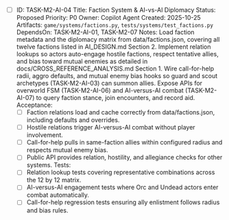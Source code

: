 - [ ] ID: TASK-M2-AI-04
  Title: Faction System & AI-vs-AI Diplomacy
  Status: Proposed
  Priority: P0
  Owner: Copilot Agent
  Created: 2025-10-25
  Artifacts: `game/systems/factions.py`, `tests/systems/test_factions.py`
  DependsOn: TASK-M2-AI-01, TASK-M2-07
  Notes:
  Load faction metadata and the diplomacy matrix from data/factions.json, covering all twelve factions listed in AI_DESIGN.md Section 2.
  Implement relation lookups so actors auto-engage hostile factions, respect tentative allies, and bias toward mutual enemies as detailed in docs/CROSS_REFERENCE_ANALYSIS.md Section 1.
  Wire call-for-help radii, aggro defaults, and mutual enemy bias hooks so guard and scout archetypes (TASK-M2-AI-03) can summon allies.
  Expose APIs for overworld FSM (TASK-M2-AI-06) and AI-versus-AI combat (TASK-M2-AI-07) to query faction stance, join encounters, and record aid.
  Acceptance:
  - [ ] Faction relations load and cache correctly from data/factions.json, including defaults and overrides.
  - [ ] Hostile relations trigger AI-versus-AI combat without player involvement.
  - [ ] Call-for-help pulls in same-faction allies within configured radius and respects mutual enemy bias.
  - [ ] Public API provides relation, hostility, and allegiance checks for other systems.
  Tests:
  - [ ] Relation lookup tests covering representative combinations across the 12 by 12 matrix.
  - [ ] AI-versus-AI engagement tests where Orc and Undead actors enter combat automatically.
  - [ ] Call-for-help regression tests ensuring ally enlistment follows radius and bias rules.
